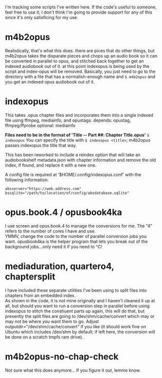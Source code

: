 I'm tracking some scripts I've written here.  If the code's useful to someone, feel free to use it; I don't think I'm going to provide support for any of this since it's only satisficing for my use.

# m4b2opus
Realistically, that's what this does.  there are pices that do other things, but m4b2opus takes the disparate pieces and chops up an audio book so it can be converted in parallel to opus, and stitched back together to get an indexed audiobook out of it.  at this point indexopus is being used by the script and index-opus will be removed.
Basically, you just need to go to the directory with a file that has a normalish-enough name and 
` $ m4b2opus ` and you get an indexed opus audiobook out of it.

# indexopus
This takes .opus chapter files and incorporates them into a single indexed file using ffmpeg, mediainfo, and opustags.
depends: opustag, ffmpeg/ffprobe
optional: mediainfo

**Files need to be in the format of 'Title -- Part ##: Chapter Title.opus'** 
`$ indexopus` 
You can specify the title with `$ indexopus <title>`; m4b2opus passes indexopus the title that way.

This has been reworked to include a reindex option that will take an audiobookshelf metadata.json with chapter information and remove the old index, if found, and replace it with a new one.

A config file is required at '$HOME/.config/indexopus.conf' with the following information:
```
absserver="https://web.address.com"
bssqlite="/path/to/location/of/config/absdatabase.sqlite"
```

# opus.book.4 / opusbook4ka
I use screen and opus.book.4 to manage the conversions for me.  The "4" refers to the number of cores I have and use.  
YMMV, change the code to the number of parallel conversion jobs you want.
opusbook4ka is the helper program that lets you break out of the background jobs...only need it if you need to ^C!

# mediaduration, quartero4, chaptersplit
I have included these separate utilities I've been using to split files into chapters from an embedded index.  
As shown in the code, it is not mine originally and I haven't cleaned it up at all, but should you want to run a conversion step in parallel before using indexopus to stitch the constiuent parts up again, this will do that, but presently the split files are going to /dev/shm/cache/convert which may or may not be where _you_ want them to go.  Adjust outputdir="/dev/shm/cache/convert" if you like (it should work fine on Ubuntu which includes /dev/shm by default; if left here, the conversion will be done on a scratch tmpfs ram drive).

# m4b2opus-no-chap-check
Not sure what this does anymore...  If you figure it out, lemme know.

